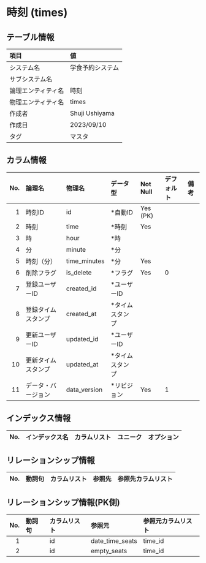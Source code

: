 # 時刻 (times)

## テーブル情報

| 項目                           | 値                                                                                                   |
|:-------------------------------|:-----------------------------------------------------------------------------------------------------|
| システム名                     | 学食予約システム                                                                                     |
| サブシステム名                 |                                                                                                      |
| 論理エンティティ名             | 時刻                                                                                                 |
| 物理エンティティ名             | times                                                                                                |
| 作成者                         | Shuji Ushiyama                                                                                       |
| 作成日                         | 2023/09/10                                                                                           |
| タグ                           | マスタ                                                                                               |



## カラム情報

| No. | 論理名                         | 物理名                         | データ型                       | Not Null | デフォルト           | 備考                           |
|----:|:-------------------------------|:-------------------------------|:-------------------------------|:---------|:---------------------|:-------------------------------|
|   1 | 時刻ID                         | id                             | *自動ID                        | Yes (PK) |                      |                                |
|   2 | 時刻                           | time                           | *時刻                          | Yes      |                      |                                |
|   3 | 時                             | hour                           | *時                            |          |                      |                                |
|   4 | 分                             | minute                         | *分                            |          |                      |                                |
|   5 | 時刻（分）                     | time_minutes                   | *分                            | Yes      |                      |                                |
|   6 | 削除フラグ                     | is_delete                      | *フラグ                        | Yes      | 0                    |                                |
|   7 | 登録ユーザーID                 | created_id                     | *ユーザーID                    |          |                      |                                |
|   8 | 登録タイムスタンプ             | created_at                     | *タイムスタンプ                |          |                      |                                |
|   9 | 更新ユーザーID                 | updated_id                     | *ユーザーID                    |          |                      |                                |
|  10 | 更新タイムスタンプ             | updated_at                     | *タイムスタンプ                |          |                      |                                |
|  11 | データ・バージョン             | data_version                   | *リビジョン                    | Yes      | 1                    |                                |



## インデックス情報

| No. | インデックス名                 | カラムリスト                             | ユニーク   | オプション                     | 
|----:|:-------------------------------|:-----------------------------------------|:-----------|:-------------------------------|



## リレーションシップ情報

| No. | 動詞句                         | カラムリスト                             | 参照先                         | 参照先カラムリスト                       |
|----:|:-------------------------------|:-----------------------------------------|:-------------------------------|:-----------------------------------------|



## リレーションシップ情報(PK側)

| No. | 動詞句                         | カラムリスト                             | 参照元                         | 参照元カラムリスト                       |
|----:|:-------------------------------|:-----------------------------------------|:-------------------------------|:-----------------------------------------|
|   1 |                                | id                                       | date_time_seats                | time_id                                  |
|   2 |                                | id                                       | empty_seats                    | time_id                                  |


